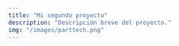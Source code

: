```yaml
---
title: "Mi segundo proyecto"
description: "Descripción breve del proyecto."
img: "/images/parttech.png"
---
```

